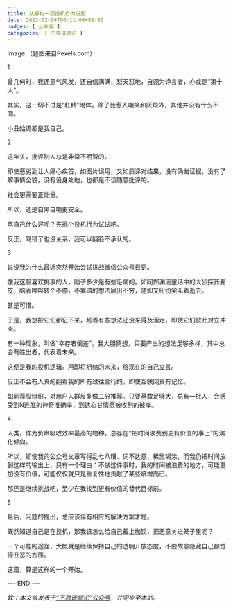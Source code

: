 ```yaml
---
title: 从解构一项投机行为说起
date: 2022-02-04T00:11:00+08:00
badges: [ 公众号 ]
categories: [ 不靠谱颜论 ]
---
```


Image
（题图来自Pexels.com）

1

曾几何时，我还意气风发，还自信满满，怼天怼地，自诩为诤言者，亦或是“第十人”。

其实，这一切不过是“杠精”附体，除了徒惹人嘲笑和厌烦外，其他并没有什么不同。

小丑始终都是我自己。

2

这年头，批评别人总是非常不明智的。

即使恶劣到让人痛心疾首，如图片误用，又如质评对结果，没有确凿证据，没有了解事情全貌，没有设身处地，也都是不该随意批评的。

社会更需要正能量。

所以，还是自黑自嘲更安全。

骂自己什么好呢？先挑个投机行为试试吧。

反正，骂错了也没关系，我可以翻脸不承认的。

3

说说我为什么最近突然开始尝试挑战微信公众号日更。

像我这般喜欢挑事的人，脑子多少是有些毛病的。如同郑渊洁童话中的大侦探荞麦皮，脑表哗哗转个不停，不靠谱的想法层出不穷，随即又纷纷尖叫着逝去。

甚是可惜。

于是，我想把它们都记下来，趁着有些想法还没来得及溜走，即使它们彼此对立冲突。

有一种现象，叫做“幸存者偏差”。我大胆猜想，只要产出的想法足够多样，其中总会有胜出者，代表着未来。

这便是我的投机逻辑。用即将坍缩的未来，给现在的自己立言。

反正不会有人真的翻看我的所有过往言行的，即使互联网真有记忆。

如同荐股组织，对用户人群反复做二分推荐。只要基数足够大，总有一批人，会感受到N连胜的神奇准确率，到达心甘情愿被收割的彼岸。

4

人类，作为负熵吸收效率最高的物种，总存在“把时间浪费到更有价值的事上”的演化倾向。

所以，即使我的公众号文章写得乱七八糟、词不达意、稀里糊涂，而我仍把时间放到这样的输出上，只有一个理由：不做这件事时，我的时间被浪费的地方，可能更加没有价值，可能仅仅就只是重复性地贡献了某些熵增而已。

那还是继续挑战吧，至少在我找到更有价值的替代目标前。

5

最后，问题的提出，总应该伴有相应的解决方案才是。

既然知道自己是在投机，那我该怎么给自己戴上枷锁，把恶意关进笼子里呢？

一个可能的途径，大概就是继续保持自己的透明开放态度，不要故意隐藏自己都觉得丑恶的方面。

这篇，算是这样的一个开始。

<div class="p-5 text-center">--- END ---</div>

<i><b>注：</b>本文首发表于[“不靠谱颜论”公众号](https://mp.weixin.qq.com/s/KTO8YmAbJBTs7uQ5voRBog)，并同步至本站。</i>

